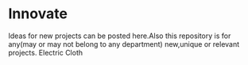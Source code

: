 # Innovate
Ideas for new projects can be posted here.Also this repository is for any(may or may not belong to any department) new,unique or relevant projects.
Electric Cloth
